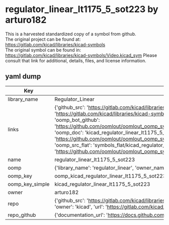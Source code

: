 # regulator_linear_lt1175_5_sot223 by arturo182  
This is a harvested standardized copy of a symbol from github.  
The original project can be found at:  
https://gitlab.com/kicad/libraries/kicad-symbols  
The original symbol can be found in:
https://gitlab.com/kicad/libraries/kicad-symbols/Video.kicad_sym
Please consult that link for additional, details, files, and license information.  
## yaml dump  
| Key | Value |  
| --- | --- |  
| library_name | Regulator_Linear |  
| links | {'github_src': 'https://gitlab.com/kicad/libraries/kicad-symbols/Video.kicad_sym', 'github_src_repo': 'https://gitlab.com/kicad/libraries/kicad-symbols', 'oomp_bot': 'kicad_regulator_linear_lt1175_5_sot223/working', 'oomp_bot_github': 'https://github.com/oomlout/oomlout_oomp_symbol_bot/tree/main/kicad_regulator_linear_lt1175_5_sot223/working', 'oomp_doc': 'kicad_regulator_linear_lt1175_5_sot223/working', 'oomp_doc_github': 'https://github.com/oomlout/oomlout_oomp_symbol_doc/tree/main/kicad_regulator_linear_lt1175_5_sot223/working', 'oomp_src_flat': 'symbols_flat/kicad_regulator_linear_lt1175_5_sot223/working', 'oomp_src_flat_github': 'https://github.com/oomlout/oomlout_oomp_symbol_src/tree/main/kicad_regulator_linear_lt1175_5_sot223/working'} |  
| name | regulator_linear_lt1175_5_sot223 |  
| oomp | {'library_name': 'regulator_linear', 'owner_name': 'kicad', 'symbol_name': 'regulator_linear_lt1175_5_sot223'} |  
| oomp_key | oomp_kicad_regulator_linear_lt1175_5_sot223 |  
| oomp_key_simple | kicad_regulator_linear_lt1175_5_sot223 |  
| owner | arturo182 |  
| repo | {'github_src': 'https://gitlab.com/kicad/libraries/kicad-symbols/Video.kicad_sym', 'name': 'libraries/kicad-symbols', 'owner': 'kicad', 'url': 'https://gitlab.com/kicad/libraries/kicad-symbols'} |  
| repo_github | {'documentation_url': 'https://docs.github.com/rest/repos/repos#get-a-repository', 'message': 'Not Found'} |  

